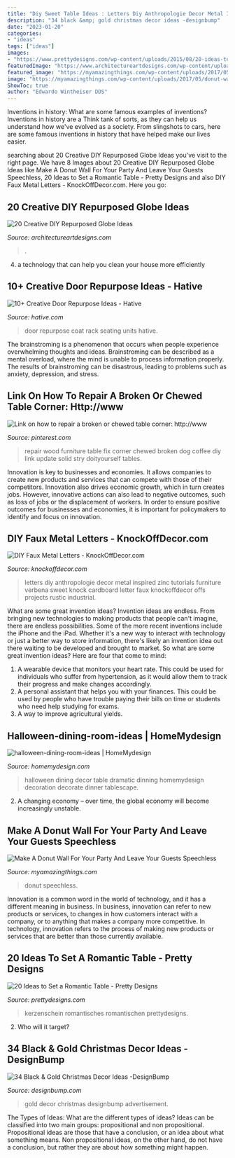```yaml
---
title: "Diy Sweet Table Ideas : Letters Diy Anthropologie Decor Metal Inspired Zinc Tutorials Furniture Verbena Sweet Knock Cardboard Letter Faux Knockoffdecor Offs Projects Rustic Industrial"
description: "34 black &amp; gold christmas decor ideas -designbump"
date: "2023-01-20"
categories:
- "ideas"
tags: ["ideas"]
images:
- "https://www.prettydesigns.com/wp-content/uploads/2015/08/20-ideas-to-set-a-romantic-table15.jpg"
featuredImage: "https://www.architectureartdesigns.com/wp-content/uploads/2014/02/927.jpg"
featured_image: "https://myamazingthings.com/wp-content/uploads/2017/05/donut-wall-2.jpg"
image: "https://myamazingthings.com/wp-content/uploads/2017/05/donut-wall-2.jpg"
ShowToc: true
author: "Edwardo Wintheiser DDS"
---
```



Inventions in history: What are some famous examples of inventions?
Inventions in history are a Think tank of sorts, as they can help us understand how we've evolved as a society. From slingshots to cars, here are some famous inventions in history that have helped make our lives easier.

	

		
searching about 20 Creative DIY Repurposed Globe Ideas you've visit to the right page. We have 8 Images about 20 Creative DIY Repurposed Globe Ideas like Make A Donut Wall For Your Party And Leave Your Guests Speechless, 20 Ideas to Set a Romantic Table - Pretty Designs and also DIY Faux Metal Letters - KnockOffDecor.com. Here you go:
		
    
## 20 Creative DIY Repurposed Globe Ideas

<img loading=lazy src="https://www.architectureartdesigns.com/wp-content/uploads/2014/02/927.jpg" onerror="this.onerror=null;this.src='https://tse4.mm.bing.net/th?id=OIP.3FJ0rt3gxoPv9-3DiS4bgAHaHa&amp;pid=15.1';" alt="20 Creative DIY Repurposed Globe Ideas">

_Source: architectureartdesigns.com_

>. 

	

4. a technology that can help you clean your house more efficiently

    
## 10+ Creative Door Repurpose Ideas - Hative

<img loading=lazy src="https://hative.com/wp-content/uploads/2014/09/door-repurpose-ideas/7-seating-coat-rack-units.jpg" onerror="this.onerror=null;this.src='https://tse1.mm.bing.net/th?id=OIP.wLHVDJkkoCltpry1NitdvwHaLH&amp;pid=15.1';" alt="10+ Creative Door Repurpose Ideas - Hative">

_Source: hative.com_

>door repurpose coat rack seating units hative. 

	

The brainstroming is a phenomenon that occurs when people experience overwhelming thoughts and ideas. Brainstroming can be described as a mental overload, where the mind is unable to process information properly. The results of brainstroming can be disastrous, leading to problems such as anxiety, depression, and stress.

    
## Link On How To Repair A Broken Or Chewed Table Corner: Http://www

<img loading=lazy src="https://i.pinimg.com/736x/a3/07/90/a307907bcfa725494963b3733dba1b59--furniture-repair-furniture-ideas.jpg" onerror="this.onerror=null;this.src='https://tse1.mm.bing.net/th?id=OIP.j3Mo6uksGumJUMMOLjQCSgHaJ4&amp;pid=15.1';" alt="Link on how to repair a broken or chewed table corner: http://www">

_Source: pinterest.com_

>repair wood furniture table fix corner chewed broken dog coffee diy link update solid stry doityourself tables. 

	

Innovation is key to businesses and economies. It allows companies to create new products and services that can compete with those of their competitors. Innovation also drives economic growth, which in turn creates jobs. However, innovative actions can also lead to negative outcomes, such as loss of jobs or the displacement of workers. In order to ensure positive outcomes for businesses and economies, it is important for policymakers to identify and focus on innovation.

    
## DIY Faux Metal Letters - KnockOffDecor.com

<img loading=lazy src="https://knockoffdecor.com/wp-content/uploads/2015/07/DIY-Home-Decor-Anthropologie-Knock-Off-Zinc-Letters1.jpg" onerror="this.onerror=null;this.src='https://tse3.mm.bing.net/th?id=OIP.7l4l2DnLVW8G8JTmkJR7RwHaLp&amp;pid=15.1';" alt="DIY Faux Metal Letters - KnockOffDecor.com">

_Source: knockoffdecor.com_

>letters diy anthropologie decor metal inspired zinc tutorials furniture verbena sweet knock cardboard letter faux knockoffdecor offs projects rustic industrial. 

	

What are some great invention ideas?
Invention ideas are endless. From bringing new technologies to making products that people can't imagine, there are endless possibilities. Some of the more recent inventions include the iPhone and the iPad. Whether it's a new way to interact with technology or just a better way to store information, there's likely an invention idea out there waiting to be developed and brought to market. So what are some great invention ideas? Here are four that come to mind: 
1) A wearable device that monitors your heart rate. This could be used for individuals who suffer from hypertension, as it would allow them to track their progress and make changes accordingly. 
2) A personal assistant that helps you with your finances. This could be used by people who have trouble paying their bills on time or students who need help studying for exams. 
3) A way to improve agricultural yields.

    
## Halloween-dining-room-ideas | HomeMydesign

<img loading=lazy src="https://homemydesign.com/wp-content/uploads/2014/09/halloween-dining-room-ideas.jpg" onerror="this.onerror=null;this.src='https://tse3.mm.bing.net/th?id=OIP.l0Y1nJPYK8sw92XpGkFMBQHaLH&amp;pid=15.1';" alt="halloween-dining-room-ideas | HomeMydesign">

_Source: homemydesign.com_

>halloween dining decor table dramatic dinning homemydesign decoration decorate dinner tablescape. 

	

2. A changing economy – over time, the global economy will become increasingly unstable.

    
## Make A Donut Wall For Your Party And Leave Your Guests Speechless

<img loading=lazy src="https://myamazingthings.com/wp-content/uploads/2017/05/donut-wall-2.jpg" onerror="this.onerror=null;this.src='https://tse3.mm.bing.net/th?id=OIP.0jXdk9mVc6iPmV5te-XtswHaLG&amp;pid=15.1';" alt="Make A Donut Wall For Your Party And Leave Your Guests Speechless">

_Source: myamazingthings.com_

>donut speechless. 

	

Innovation is a common word in the world of technology, and it has a different meaning in business. In business, innovation can refer to new products or services, to changes in how customers interact with a company, or to anything that makes a company more competitive. In technology, innovation refers to the process of making new products or services that are better than those currently available.

    
## 20 Ideas To Set A Romantic Table - Pretty Designs

<img loading=lazy src="https://www.prettydesigns.com/wp-content/uploads/2015/08/20-ideas-to-set-a-romantic-table15.jpg" onerror="this.onerror=null;this.src='https://tse1.mm.bing.net/th?id=OIP.jdcUf6fuDYC5kJvS797ZcwHaLH&amp;pid=15.1';" alt="20 Ideas to Set a Romantic Table - Pretty Designs">

_Source: prettydesigns.com_

>kerzenschein romantisches romantischen prettydesigns. 

	

2) Who will it target?

    
## 34 Black &amp; Gold Christmas Decor Ideas -DesignBump

<img loading=lazy src="https://designbump.com/wp-content/uploads/2015/12/Glittering-Black-And-Gold-Christmas-Decor-ideas-5.jpg" onerror="this.onerror=null;this.src='https://tse1.mm.bing.net/th?id=OIP._AB_uWRmnw__KttoXs4J_gHaLH&amp;pid=15.1';" alt="34 Black &amp; Gold Christmas Decor Ideas -DesignBump">

_Source: designbump.com_

>gold decor christmas designbump advertisement. 

	

The Types of Ideas: What are the different types of ideas?
Ideas can be classified into two main groups: propositional and non propositional. Propositional ideas are those that have a conclusion, or an idea about what something means. Non propositional ideas, on the other hand, do not have a conclusion, but rather they are about how something might happen.

